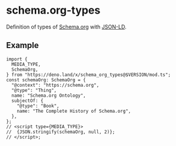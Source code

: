 # schema.org-types

Definition of types of [Schema.org](https://schema.org/) with
[JSON-LD](https://json-ld.org/).

## Example

```tsx
import {
  MEDIA_TYPE,
  SchemaOrg,
} from "https://deno.land/x/schema_org_types@$VERSION/mod.ts";
const schemaOrg: SchemaOrg = {
  "@context": "https://schema.org",
  "@type": "Thing",
  name: "Schema.org Ontology",
  subjectOf: {
    "@type": "Book",
    name: "The Complete History of Schema.org",
  },
};
// <script type={MEDIA_TYPE}>
//  {JSON.stringify(schemaOrg, null, 2)};
// </script>;
```
